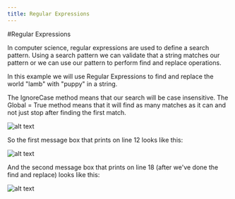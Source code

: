 ```yaml
---
title: Regular Expressions
---
```


#Regular Expressions

In computer science, regular expressions are used to define a search pattern. Using a search pattern we can validate that a string matches our pattern or we can use our pattern to perform find and replace operations. 

In this example we will use Regular Expressions to find and replace the world "lamb" with "puppy" in a string. 

The IgnoreCase method means that our search will be case insensitive. The Global = True method means that it will find as many matches as it can and not just stop after finding the first match.

![alt text](https://cloud.githubusercontent.com/assets/10998057/10545451/621df79e-73ee-11e5-826d-6f26e6804315.PNG "regex")

So the first message box that prints on line 12 looks like this:

![alt text](https://cloud.githubusercontent.com/assets/10998057/10545522/b81af50c-73ee-11e5-8f5e-b63b85193d8d.PNG "lamb")

And the second message box that prints on line 18 (after we've done the find and replace) looks like this:

![alt text](https://cloud.githubusercontent.com/assets/10998057/10545521/b819d352-73ee-11e5-9b64-cb7c09cb5abb.PNG "puppy")







